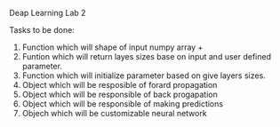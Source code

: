 Deap Learning Lab 2

Tasks to be done:

1. Function which will shape of input numpy array + 
2. Funtion which will return layes sizes base on input and user defined parameter.
3. Function which will initialize parameter based on give layers sizes.
4. Object which will be resposible of forard propagation
5. Object which will be responsible of back progapation
6. Object which will be responsible of making predictions
7. Objech which will be customizable neural network